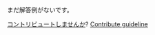 
まだ解答例がないです。

[コントリビュートしませんか](https://github.com/BFEdev/BFE.dev-solutions/blob/main/react-quiz/react-re-render-5_ja.md)?  [Contribute guideline](https://github.com/BFEdev/BFE.dev-solutions#how-to-contribute)
